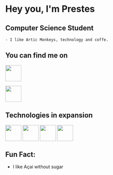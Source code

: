 # **Hey you, I'm Prestes**

## **Computer Science Student**
    - I like Artic Monkeys, technology and coffe.
    
## **You can find me on**
[<img align="center"  width="50rem" src="https://image.flaticon.com/icons/png/128/1384/1384088.png"/>](https://www.linkedin.com/in/breno-prestes-0543591b8/)

[<img align="center" width= "50rem" src="https://image.flaticon.com/icons/png/512/281/281752.png"/>](mailto:bcaua205@gmail.com)


## **Technologies in expansion**
<p float="left">
<img align="center" width="50rem" src="https://img-premium.flaticon.com/png/128/3524/premium/3524369.png?token=exp=1624416366~hmac=566df84998a13a8cf632f5dfc267a81f"/>
<img align="center" width="50rem" src="https://image.flaticon.com/icons/png/128/136/136448.png"/>
<img align="center" width="50rem" src="https://image.flaticon.com/icons/png/128/29/29104.png"/>
<img align="center" width="50rem" src="https://image.flaticon.com/icons/png/128/29/29600.png"/>
</p>

## **Fun Fact:**
   - I like Açai without sugar
